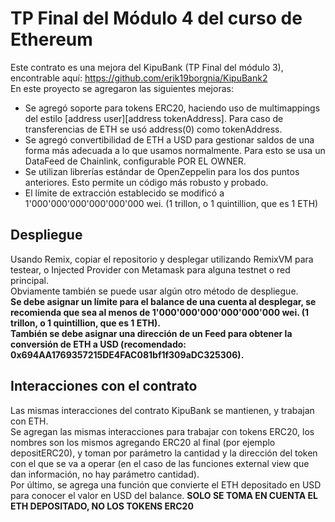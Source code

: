 # TP Final del Módulo 4 del curso de Ethereum
Este contrato es una mejora del KipuBank (TP Final del módulo 3), encontrable aquí: https://github.com/erik19borgnia/KipuBank2 \
En este proyecto se agregaron las siguientes mejoras:
 - Se agregó soporte para tokens ERC20, haciendo uso de multimappings del estilo [address user][address tokenAddress]. Para caso de transferencias de ETH se usó address(0) como tokenAddress.
 - Se agregó convertibilidad de ETH a USD para gestionar saldos de una forma más adecuada a lo que usamos normalmente. Para esto se usa un DataFeed de Chainlink, configurable POR EL OWNER.
 - Se utilizan librerías estándar de OpenZeppelin para los dos puntos anteriores. Esto permite un código más robusto y probado.
 - El límite de extracción establecido se modificó a 1'000'000'000'000'000'000 wei. (1 trillon, o 1 quintillion, que es 1 ETH)


## Despliegue

Usando Remix, copiar el repositorio y desplegar utilizando RemixVM para testear, o Injected Provider con Metamask para alguna testnet o red principal.\
Obviamente también se puede usar algún otro método de despliegue.\
**Se debe asignar un límite para el balance de una cuenta al desplegar, se recomienda que sea al menos de 1'000'000'000'000'000'000 wei. (1 trillon, o 1 quintillion, que es 1 ETH).** \
**También se debe asignar una dirección de un Feed para obtener la conversión de ETH a USD (recomendado: 0x694AA1769357215DE4FAC081bf1f309aDC325306).**

## Interacciones con el contrato

Las mismas interacciones del contrato KipuBank se mantienen, y trabajan con ETH.\
Se agregan las mismas interacciones para trabajar con tokens ERC20, los nombres son los mismos agregando ERC20 al final (por ejemplo depositERC20), y toman por parámetro la cantidad y la dirección del token con el que se va a operar (en el caso de las funciones external view que dan información, no hay parámetro cantidad).\
Por último, se agrega una función que convierte el ETH depositado en USD para conocer el valor en USD del balance. **SOLO SE TOMA EN CUENTA EL ETH DEPOSITADO, NO LOS TOKENS ERC20**
